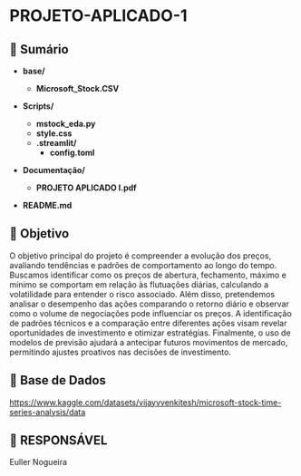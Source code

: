 # PROJETO-APLICADO-1

## 📄 Sumário

- **base/**
  - **Microsoft_Stock.CSV**
- **Scripts/**
  - **mstock_eda.py**
  - **style.css**
  - **.streamlit/**
    - **config.toml**
- **Documentação/**
  - **PROJETO APLICADO I.pdf**

- **README.md**

## 🚀 Objetivo
O objetivo principal do projeto é compreender a evolução dos preços, avaliando tendências e padrões de comportamento ao longo do tempo. Buscamos identificar como os preços de abertura, fechamento, máximo e mínimo se comportam em relação às flutuações diárias, calculando a volatilidade para entender o risco associado. Além disso, pretendemos analisar o desempenho das ações comparando o retorno diário e observar como o volume de negociações pode influenciar os preços. A identificação de padrões técnicos e a comparação entre diferentes ações visam revelar oportunidades de investimento e otimizar estratégias. Finalmente, o uso de modelos de previsão ajudará a antecipar futuros movimentos de mercado, permitindo ajustes proativos nas decisões de investimento. 

## 🎲 Base de Dados
https://www.kaggle.com/datasets/vijayvvenkitesh/microsoft-stock-time-series-analysis/data

## 🙇 RESPONSÁVEL
Euller Nogueira


